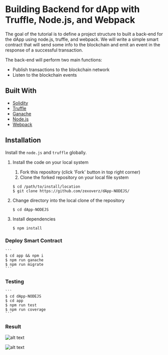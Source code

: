 # Building Backend for dApp with Truffle, Node.js, and Webpack

The goal of the tutorial is to define a project structure to built a back-end for the dApp using node.js, truffle, and webpack. 
We will write a simple smart contract that will send some info to the blockchain and emit an event in the response of a successful transaction.

The back-end will perform two main functions:

- Publish transactions to the blockchain network
- Listen to the blockchain events

## Built With

- [Solidity](https://solidity.readthedocs.io/en/v0.6.12/)
- [Truffle](https://www.trufflesuite.com/)
- [Ganache](https://www.trufflesuite.com/ganache)
- [Node.js](https://nodejs.org/en/)
- [Webpack](https://webpack.js.org/)

## Installation

Install the `node.js` and `truffle` globally.

1. Install the code on your local system

   1. Fork this repository (click 'Fork' button in top right corner)
   2. Clone the forked repository on your local file system

   ```
   $ cd /path/to/install/location
   $ git clone https://github.com/zexoverz/dApp-NODEJS/
   ```

2. Change directory into the local clone of the repository

   ```
   $ cd dApp-NODEJS
   ```

3. Install dependencies

   ```
   $ npm install
   ```

### Deploy Smart Contract

    ```
    $ cd app && npm i
    $ npm run ganache
    $ npm run migrate
    ```
    
### Testing

    ```
    $ cd dApp-NODEJS
    $ cd app
    $ npm run test
    $ npm run coverage
    ```
    
 ### Result 
 
 ![alt text](https://github.com/zexoverz/dApp-NODEJS/blob/master/result/CoverageTestDApp.png)
 
 
 ![alt text](https://github.com/zexoverz/dApp-NODEJS/blob/master/result/gasReporterResult.png)

